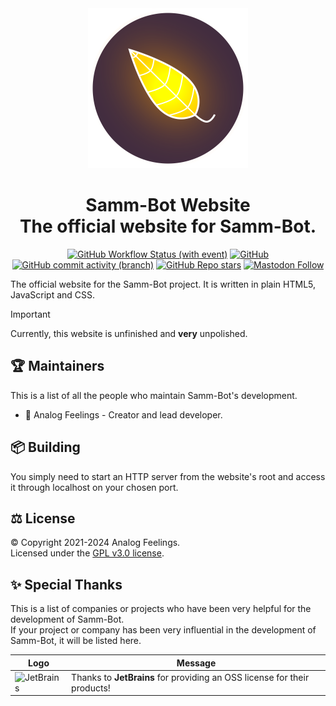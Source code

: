[i14]: https://github.com/AnalogFeelings/SammBot/issues/14

<div align="center">
  <img src="/Resources/SammBot.png" width="256" height="256"/>
  <h1>
    Samm-Bot Website
    <br>
    The official website for Samm-Bot.
  </h1>

  [![GitHub Workflow Status (with event)](https://img.shields.io/github/actions/workflow/status/AnalogFeelings/SammBot/pages%2Fpages-build-deployment)](https://github.com/AnalogFeelings/SammBot/actions/workflows/pages/pages-build-deployment)
  [![GitHub](https://img.shields.io/github/license/analogfeelings/sammbot?label=License&style=flat-square)](https://github.com/AnalogFeelings/sammbot/blob/master/LICENSE)
  [![GitHub commit activity (branch)](https://img.shields.io/github/commit-activity/m/analogfeelings/sammbot/gh-pages?label=Commit%20Activity&style=flat-square)](https://github.com/AnalogFeelings/sammbot/graphs/commit-activity)
  [![GitHub Repo stars](https://img.shields.io/github/stars/analogfeelings/sammbot?label=Stargazers&style=flat-square)](https://github.com/AnalogFeelings/sammbot/stargazers)
  [![Mastodon Follow](https://img.shields.io/mastodon/follow/109309123442839534?domain=https%3A%2F%2Ftech.lgbt&style=social)](https://tech.lgbt/@analog_feelings)
</div>

The official website for the Samm-Bot project. It is written in plain HTML5, JavaScript and CSS.

> [!IMPORTANT]  
> Currently, this website is unfinished and **very** unpolished.

## :trophy: Maintainers

This is a list of all the people who maintain Samm-Bot's development.

* :floppy_disk: Analog Feelings - Creator and lead developer.
 
## :package: Building

You simply need to start an HTTP server from the website's root and access it through localhost on your chosen port.

## :balance_scale: License

© Copyright 2021-2024 Analog Feelings.  
Licensed under the [GPL v3.0 license](LICENSE).

## :sparkles: Special Thanks

This is a list of companies or projects who have been very helpful for the development of Samm-Bot.  
If your project or company has been very influential in the development of Samm-Bot, it will be listed here.

<div align="center">
  
  | Logo | Message |
  | ---- | ------- |
  | <img src="https://resources.jetbrains.com/storage/products/company/brand/logos/jb_beam.png" alt="JetBrains" width="128"/> | Thanks to **JetBrains** for providing an OSS license for their products! |
</div>

